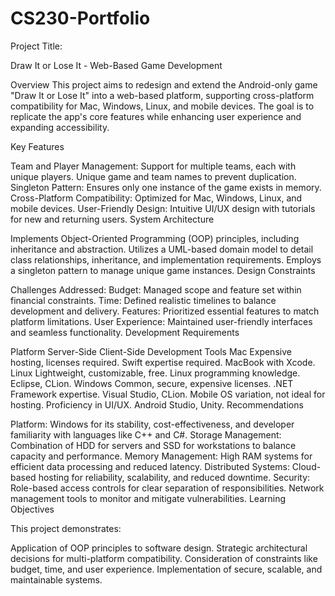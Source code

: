 # CS230-Portfolio

Project Title:

Draw It or Lose It - Web-Based Game Development

Overview
This project aims to redesign and extend the Android-only game "Draw It or Lose It" into a web-based platform, supporting cross-platform compatibility for Mac, Windows, Linux, and mobile devices. The goal is to replicate the app's core features while enhancing user experience and expanding accessibility.

Key Features

Team and Player Management:
Support for multiple teams, each with unique players.
Unique game and team names to prevent duplication.
Singleton Pattern:
Ensures only one instance of the game exists in memory.
Cross-Platform Compatibility:
Optimized for Mac, Windows, Linux, and mobile devices.
User-Friendly Design:
Intuitive UI/UX design with tutorials for new and returning users.
System Architecture

Implements Object-Oriented Programming (OOP) principles, including inheritance and abstraction.
Utilizes a UML-based domain model to detail class relationships, inheritance, and implementation requirements.
Employs a singleton pattern to manage unique game instances.
Design Constraints

Challenges Addressed:
Budget: Managed scope and feature set within financial constraints.
Time: Defined realistic timelines to balance development and delivery.
Features: Prioritized essential features to match platform limitations.
User Experience: Maintained user-friendly interfaces and seamless functionality.
Development Requirements

Platform	Server-Side	Client-Side	Development Tools
Mac	Expensive hosting, licenses required.	Swift expertise required.	MacBook with Xcode.
Linux	Lightweight, customizable, free.	Linux programming knowledge.	Eclipse, CLion.
Windows	Common, secure, expensive licenses.	.NET Framework expertise.	Visual Studio, CLion.
Mobile	OS variation, not ideal for hosting.	Proficiency in UI/UX.	Android Studio, Unity.
Recommendations

Platform: Windows for its stability, cost-effectiveness, and developer familiarity with languages like C++ and C#.
Storage Management: Combination of HDD for servers and SSD for workstations to balance capacity and performance.
Memory Management: High RAM systems for efficient data processing and reduced latency.
Distributed Systems: Cloud-based hosting for reliability, scalability, and reduced downtime.
Security:
Role-based access controls for clear separation of responsibilities.
Network management tools to monitor and mitigate vulnerabilities.
Learning Objectives

This project demonstrates:

Application of OOP principles to software design.
Strategic architectural decisions for multi-platform compatibility.
Consideration of constraints like budget, time, and user experience.
Implementation of secure, scalable, and maintainable systems.
